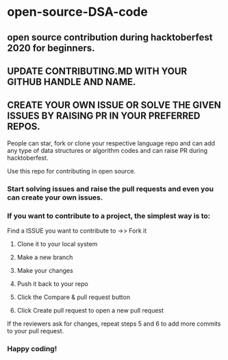 # open-source-DSA-code
## open source contribution during hacktoberfest 2020 for beginners.

## UPDATE CONTRIBUTING.MD WITH YOUR GITHUB HANDLE AND NAME.

## CREATE YOUR OWN ISSUE OR SOLVE THE GIVEN ISSUES BY RAISING PR IN YOUR PREFERRED REPOS.

People can star, fork or clone your respective language repo and can add any type of data structures or algorithm codes and can raise PR during hacktoberfest.

Use this repo for contributing in open source.

### Start solving issues and raise the pull requests and even you can create your own issues.

### If you want to contribute to a project, the simplest way is to:

   Find a ISSUE you want to contribute to ->> Fork it
   
  1) Clone it to your local system
   
  2) Make a new branch
   
  3) Make your changes
   
  4) Push it back to your repo
   
  5) Click the Compare & pull request button
   
  6) Click Create pull request to open a new pull request

If the reviewers ask for changes, repeat steps 5 and 6 to add more commits to your pull request.

### Happy coding!
